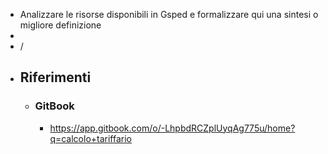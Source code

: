 - Analizzare le risorse disponibili in Gsped e formalizzare qui una sintesi o migliore definizione
-
- /
- ## Riferimenti
	- ### GitBook
		- https://app.gitbook.com/o/-LhpbdRCZplUyqAg775u/home?q=calcolo+tariffario